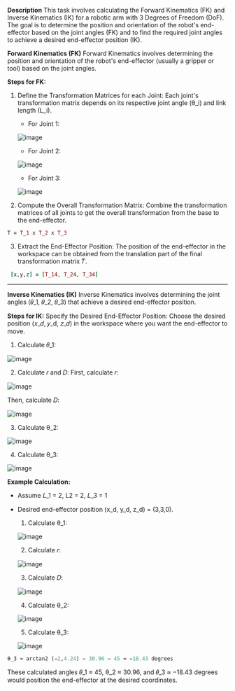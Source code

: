 **Description**
This task involves calculating the Forward Kinematics (FK) and Inverse Kinematics (IK) for a robotic arm with 3 Degrees of Freedom (DoF). The goal is to determine the position and orientation of the robot's end-effector based on the joint angles (FK) and to find the required joint angles to achieve a desired end-effector position (IK).

**Forward Kinematics (FK)**
Forward Kinematics involves determining the position and orientation of the robot's end-effector (usually a gripper or tool) based on the joint angles.

**Steps for FK:**
1. Define the Transformation Matrices for each Joint: Each joint's transformation matrix depends on its respective joint angle (θ_i) and link length (L_i).

      * For Joint 1:
        
      ![image](https://github.com/user-attachments/assets/061922bd-f6fe-42ae-9ca6-e7f8c60fcbd2)
      
      * For Joint 2:
      
      ![image](https://github.com/user-attachments/assets/c70028eb-e0f6-4c11-a2ea-093a7e4c4753)
      
      * For Joint 3:
        
      ![image](https://github.com/user-attachments/assets/b950acd5-4440-41d9-aed5-ce5dc1af84d8)

2. Compute the Overall Transformation Matrix: Combine the transformation matrices of all joints to get the overall transformation from the base to the end-effector.
 ```ruby
T = T_1 x T_2 x T_3
```
3. Extract the End-Effector Position: The position of the end-effector in the workspace can be obtained from the translation part of the final transformation matrix 𝑇.
```ruby
 [x,y,z] = [T_14, T_24, T_34]
```


************************************************************


**Inverse Kinematics (IK)**
Inverse Kinematics involves determining the joint angles (𝜃_1, 𝜃_2, 𝜃_3) that achieve a desired end-effector position.

**Steps for IK:**
 Specify the Desired End-Effector Position: Choose the desired position (𝑥_𝑑, 𝑦_d, 𝑧_𝑑) in the workspace where you want the end-effector to move.
     
1. Calculate 𝜃_1:

![image](https://github.com/user-attachments/assets/43832691-f834-4e24-83da-3d52f58a16c9)

2. Calculate 𝑟 and 𝐷: First, calculate 𝑟:

![image](https://github.com/user-attachments/assets/b1a15ada-85ba-4eed-a478-0b1f2ece0900)

Then, calculate 𝐷:

![image](https://github.com/user-attachments/assets/f5ac3719-a866-4ad1-8ecb-b07336c99540)


3. Calculate θ_2:

![image](https://github.com/user-attachments/assets/95183054-8677-4c47-8aa0-610b29987b0a)


4. Calculate θ_3:

![image](https://github.com/user-attachments/assets/54b76b69-8fdc-4aa7-9ef8-b445306a73d9)


**Example Calculation:**
* Assume 𝐿_1 = 2, L2 = 2, 𝐿_3 = 1
* Desired end-effector position (x_d, y_d, z_d) = (3,3,0).

     1. Calculate θ_1:
        
     ![image](https://github.com/user-attachments/assets/25ebe478-9a42-4d26-819f-cee43256100a)
     
     
     2. Calculate 𝑟:
     
     ![image](https://github.com/user-attachments/assets/8c74abd9-711f-4677-93de-51dffe721ac9)
     
     3. Calculate 𝐷:
     
     ![image](https://github.com/user-attachments/assets/b4d47e76-5bf9-43f3-9ca9-1e527c9a5fd7)
     
     4. Calculate θ_2:
        
     ![image](https://github.com/user-attachments/assets/0af28014-7cf4-4a96-8c7c-3da414cd5611)
     
     
     5. Calculate θ_3:
     
     ![image](https://github.com/user-attachments/assets/f34e17f9-7db7-42b5-8fab-4d8708975d74)

```ruby
θ_3 ≈ arctan2 (−2,4.24) − 30.96 − 45 ≈ −18.43 degrees
```
These calculated angles 𝜃_1 ≈ 45, θ_2 ≈ 30.96, and 𝜃_3 ≈ −18.43 degrees would position the end-effector at the desired coordinates.
